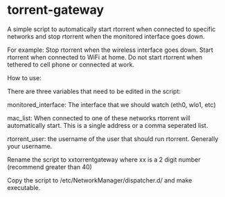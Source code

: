 # torrent-gateway

A simple script to automatically start rtorrent when connected to specific networks and stop rtorrent when the monitored interface goes down.

For example:
Stop rtorrent when the wireless interface goes down.
Start rtorrent when connected to WiFi at home.
Do not start rtorrent when tethered to cell phone or connected at work.

How to use:

There are three variables that need to be edited in the script:

monitored_interface: The interface that we should watch (eth0, wlo1, etc)

mac_list: When connected to one of these networks rtorrent will automatically start. This is a single address or a comma seperated list.

rtorrent_user: the username of the user that should run rtorrent. Generally your username.

Rename the script to xxtorrentgateway where xx is a 2 digit number (recommend greater than 40)

Copy the script to /etc/NetworkManager/dispatcher.d/ and make executable.
